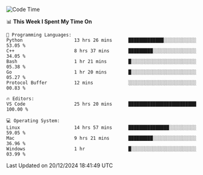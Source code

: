 
<!--START_SECTION:waka-->
![Code Time](http://img.shields.io/badge/Code%20Time-2%2C914%20hrs%2046%20mins-blue)

📊 **This Week I Spent My Time On** 

```text
💬 Programming Languages: 
Python                   13 hrs 26 mins      █████████████░░░░░░░░░░░░   53.05 % 
C++                      8 hrs 37 mins       █████████░░░░░░░░░░░░░░░░   34.05 % 
Bash                     1 hr 21 mins        █░░░░░░░░░░░░░░░░░░░░░░░░   05.38 % 
Go                       1 hr 20 mins        █░░░░░░░░░░░░░░░░░░░░░░░░   05.27 % 
Protocol Buffer          12 mins             ░░░░░░░░░░░░░░░░░░░░░░░░░   00.83 % 

🔥 Editors: 
VS Code                  25 hrs 20 mins      █████████████████████████   100.00 % 

💻 Operating System: 
Linux                    14 hrs 57 mins      ███████████████░░░░░░░░░░   59.05 % 
Mac                      9 hrs 21 mins       █████████░░░░░░░░░░░░░░░░   36.96 % 
Windows                  1 hr                █░░░░░░░░░░░░░░░░░░░░░░░░   03.99 % 
```


 Last Updated on 20/12/2024 18:41:49 UTC
<!--END_SECTION:waka-->

